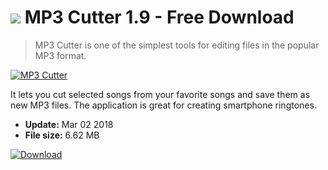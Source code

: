 # ![](https://cdn.softexe.net/static/icon/c/mp3-cutter-10605.png) MP3 Cutter 1.9 - Free Download

> MP3 Cutter is one of the simplest tools for editing files in the popular MP3 format.

[![MP3 Cutter](https://gallery.dpcdn.pl/imgc/Tools/80828/g_-_420x350_1.5_-_x0b51bec4-d641-4a3d-80c3-cc32b8064afe.png)](https://softexe.net/win/multimedia/audio-utilities/mp3-cutter:pRfRe.html)

It lets you cut selected songs from your favorite songs and save them as new MP3 files. The application is great for creating smartphone ringtones.


- **Update:** Mar 02 2018
- **File size:** 6.62 MB

[![Download](https://cdn.softexe.net/static/img/download.png)](https://softexe.net/win/multimedia/audio-utilities/mp3-cutter:pRfRe.html)

